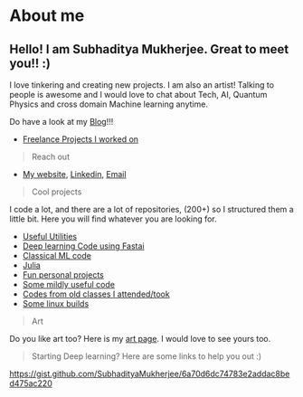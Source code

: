 # About me

## Hello! I am Subhaditya Mukherjee. Great to meet you!! :) 

I love tinkering and creating new projects. I am also an artist! Talking to people is awesome and I would love to chat about Tech, AI, Quantum Physics and cross domain Machine learning anytime.

Do have a look at my [Blog](https://subhadityamukherjee.github.io/SubhadityaMukherjeegit/)!!!

- [Freelance Projects I worked on](https://gist.github.com/SubhadityaMukherjee/33199900d252bc38175195df55642540)

> Reach out

- [My website](https://subhadityamukherjee.github.io/SubhadityaMukherjeegit/), [Linkedin](https://www.linkedin.com/in/subhaditya-mukherjee-a36883100), [Email](msubhaditya@gmail.com)

> Cool projects

I code a lot, and there are a lot of repositories, (200+) so I structured them a little bit. Here you will find whatever you are looking for.
- [Useful Utilities](https://github.com/orgs/utility-code/repositories)
- [Deep learning Code using Fastai](https://github.com/orgs/Fast-AI-Code/repositories)
- [Classical ML code](https://github.com/orgs/Classical-machine-learning/repositories)
- [Julia](https://github.com/orgs/old-julia-codes/repositories)
- [Fun personal projects](https://github.com/orgs/fun-personal-projects/repositories)
- [Some mildly useful code](https://github.com/orgs/mildly-useful-codes/repositories)
- [Codes from old classes I attended/took](https://github.com/orgs/old-class-codes/repositories)
- [Some linux builds](https://github.com/orgs/linux-stuff-codes/repositories)

> Art

Do you like art too? Here is my [art page](https://www.instagram.com/aiexistentialart/). I would love to see yours too.

> Starting Deep learning? Here are some links to help you out :)

https://gist.github.com/SubhadityaMukherjee/6a70d6dc74783e2addac8bed475ac220
